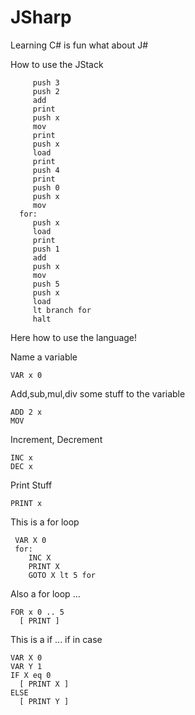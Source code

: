 # JSharp
Learning C# is fun what about J#

How to use the JStack

```
     push 3
     push 2
     add
     print
     push x
     mov 
     print
     push x
     load
     print
     push 4
     print
     push 0
     push x
     mov
  for:
     push x
     load
     print
     push 1
     add
     push x
     mov
     push 5
     push x
     load 
     lt branch for
     halt
 ```

Here how to use the language!

Name a variable
```
VAR x 0
```
Add,sub,mul,div some stuff to the variable
```
ADD 2 x
MOV
```
Increment, Decrement
```
INC x
DEC x
```

Print Stuff
```
PRINT x
```

This is a for loop 
```
 VAR X 0
 for: 
    INC X
    PRINT X
    GOTO X lt 5 for
 ```
Also a for loop ... 
```
FOR x 0 .. 5 
  [ PRINT ]
```
This is a if ... if in case
```
VAR X 0
VAR Y 1
IF X eq 0 
  [ PRINT X ]
ELSE 
  [ PRINT Y ] 
```
 
